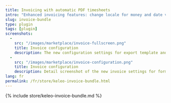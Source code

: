 ```yaml
---
title: Invoicing with automatic PDF timesheets
intro: "Enhanced invoicing features: change locale for money and date values, automatic timesheet proof PDF for new invoices."
slug: invoice-bundle
type: plugin
tags: [plugin]
screenshots:
  - 
    src: "/images/marketplace/invoice-fullscreen.png"
    title: Invoice configuration
    description: The new configuration settings for export template and format language
  - 
    src: "/images/marketplace/invoice-configuration.png"
    title: Invoice configuration
    description: Detail screenshot of the new invoice settings for format language and export template
lang: fr
permalink: /fr/store/keleo-invoice-bundle.html
---
```


{% include store/keleo-invoice-bundle.md %}
